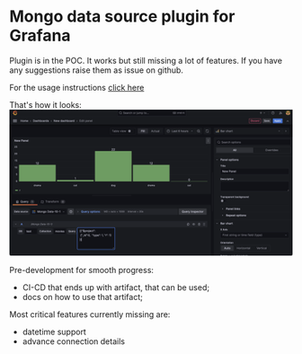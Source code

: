 # Mongo data source plugin for Grafana

Plugin is in the POC. It works but still missing a lot of features. If you have any suggestions raise them as issue on  github. 

For the usage instructions [click here](./doc/usage-instructions.md)

That's how it looks:
![Screen](./doc/img/screen.png)

Pre-development for smooth progress:
 - CI-CD that ends up with artifact, that can be used;
 - docs on how to use that artifact;

Most critical features currently  missing are:
 * datetime support
 * advance connection details
